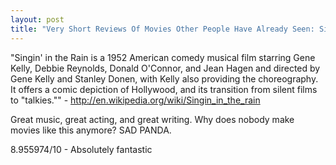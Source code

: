 ```yaml
---
layout: post
title: "Very Short Reviews Of Movies Other People Have Already Seen: Singin' in the Rain [1952]"
---
```


"Singin' in the Rain is a 1952 American comedy musical film starring Gene Kelly, Debbie Reynolds, Donald O'Connor, and Jean Hagen and directed by Gene Kelly and Stanley Donen, with Kelly also providing the choreography. It offers a comic depiction of Hollywood, and its transition from silent films to "talkies."" - http://en.wikipedia.org/wiki/Singin_in_the_rain

Great music, great acting, and great writing. Why does nobody make movies like this anymore? SAD PANDA.

8.955974/10 - Absolutely fantastic
